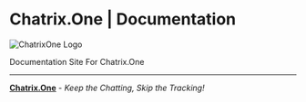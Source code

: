 # Chatrix.One | Documentation

![ChatrixOne Logo](https://github.com/user-attachments/assets/e946fddb-fa90-4f38-bdbc-8c47ae9585d6)

Documentation Site For Chatrix.One

* * *

[**Chatrix.One**](https://chatrix.one) - *Keep the Chatting, Skip the Tracking!*